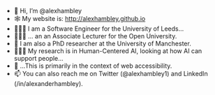 - 👋 Hi, I’m @alexhambley
- 🕸 My website is: http://alexhambley.github.io
- 👨🏻‍💻 I am a Software Engineer for the University of Leeds...
- 👨🏻‍🏫 ... an an Associate Lecturer for the Open University. 
- 🔬 I am also a PhD researcher at the University of Manchester. 
- 👨🏻‍🎓 My research is in Human-Centered AI, looking at how AI can support people... 
- 🦮 ...This is primarily in the context of web accessibility. 
- 📫 You can also reach me on Twitter (@alexhambley1) and LinkedIn (/in/alexanderhambley). 

<!---
alexhambley/alexhambley is a ✨ special ✨ repository because its `README.md` (this file) appears on your GitHub profile.
You can click the Preview link to take a look at your changes.
--->
